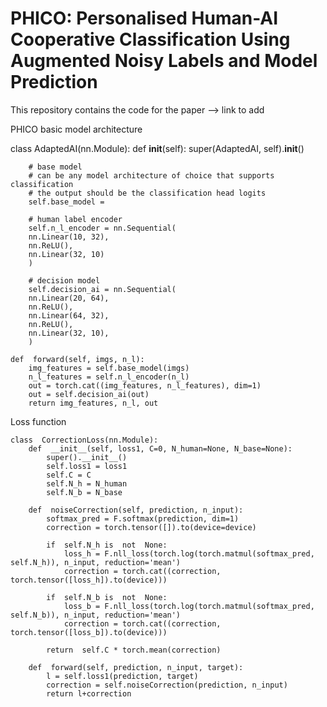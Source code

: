 # PHICO: Personalised Human-AI Cooperative Classification Using Augmented Noisy Labels and Model Prediction

This repository contains the code for the paper --> link to add

PHICO basic model architecture


class  AdaptedAI(nn.Module):
	def  __init__(self):
		super(AdaptedAI, self).__init__()
		
		# base model
		# can be any model architecture of choice that supports classification
		# the output should be the classification head logits
		self.base_model = 
		
		# human label encoder
		self.n_l_encoder = nn.Sequential(
		nn.Linear(10, 32),
		nn.ReLU(),
		nn.Linear(32, 10)
		)  
		
		# decision model
		self.decision_ai = nn.Sequential(
		nn.Linear(20, 64),
		nn.ReLU(),
		nn.Linear(64, 32),
		nn.ReLU(),
		nn.Linear(32, 10),
		)
	
	def  forward(self, imgs, n_l):
		img_features = self.base_model(imgs)
		n_l_features = self.n_l_encoder(n_l)
		out = torch.cat((img_features, n_l_features), dim=1)
		out = self.decision_ai(out)
		return img_features, n_l, out


Loss function

    class  CorrectionLoss(nn.Module):
    	def  __init__(self, loss1, C=0, N_human=None, N_base=None):
    		super().__init__()
    		self.loss1 = loss1
    		self.C = C
    		self.N_h = N_human
    		self.N_b = N_base

		def  noiseCorrection(self, prediction, n_input):
			softmax_pred = F.softmax(prediction, dim=1)
			correction = torch.tensor([]).to(device=device)

			if  self.N_h is  not  None:
				loss_h = F.nll_loss(torch.log(torch.matmul(softmax_pred, self.N_h)), n_input, reduction='mean')
				correction = torch.cat((correction, torch.tensor([loss_h]).to(device)))

			if  self.N_b is  not  None:
				loss_b = F.nll_loss(torch.log(torch.matmul(softmax_pred, self.N_b)), n_input, reduction='mean')
				correction = torch.cat((correction, torch.tensor([loss_b]).to(device)))

			return  self.C * torch.mean(correction)

		def  forward(self, prediction, n_input, target):
			l = self.loss1(prediction, target)
			correction = self.noiseCorrection(prediction, n_input)
			return l+correction
